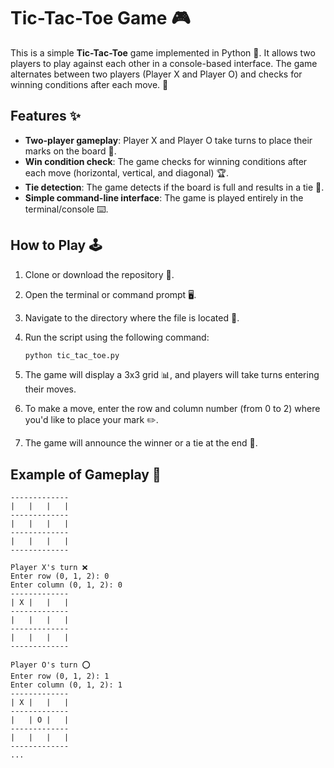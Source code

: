 
# Tic-Tac-Toe Game 🎮

This is a simple **Tic-Tac-Toe** game implemented in Python 🐍. It allows two players to play against each other in a console-based interface. The game alternates between two players (Player X and Player O) and checks for winning conditions after each move. 🎯

## Features ✨
- **Two-player gameplay**: Player X and Player O take turns to place their marks on the board 🤝.
- **Win condition check**: The game checks for winning conditions after each move (horizontal, vertical, and diagonal) 🏆.
- **Tie detection**: The game detects if the board is full and results in a tie 🏁.
- **Simple command-line interface**: The game is played entirely in the terminal/console ⌨️.

## How to Play 🕹️
1. Clone or download the repository 💾.
2. Open the terminal or command prompt 🖥️.
3. Navigate to the directory where the file is located 📂.
4. Run the script using the following command:

   ```bash
   python tic_tac_toe.py
   ```

5. The game will display a 3x3 grid 📊, and players will take turns entering their moves.
6. To make a move, enter the row and column number (from 0 to 2) where you'd like to place your mark ✏️.
7. The game will announce the winner or a tie at the end 🎉.

## Example of Gameplay 🤖

```
-------------
|   |   |   |
-------------
|   |   |   |
-------------
|   |   |   |
-------------

Player X's turn ❌
Enter row (0, 1, 2): 0
Enter column (0, 1, 2): 0
-------------
| X |   |   |
-------------
|   |   |   |
-------------
|   |   |   |
-------------

Player O's turn ⭕
Enter row (0, 1, 2): 1
Enter column (0, 1, 2): 1
-------------
| X |   |   |
-------------
|   | O |   |
-------------
|   |   |   |
-------------
...
```
